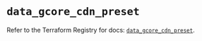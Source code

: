 # `data_gcore_cdn_preset`

Refer to the Terraform Registry for docs: [`data_gcore_cdn_preset`](https://registry.terraform.io/providers/g-core/gcore/0.31.1/docs/data-sources/cdn_preset).
